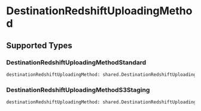 # DestinationRedshiftUploadingMethod


## Supported Types

### DestinationRedshiftUploadingMethodStandard

```python
destinationRedshiftUploadingMethod: shared.DestinationRedshiftUploadingMethodStandard = /* values here */
```

### DestinationRedshiftUploadingMethodS3Staging

```python
destinationRedshiftUploadingMethod: shared.DestinationRedshiftUploadingMethodS3Staging = /* values here */
```

